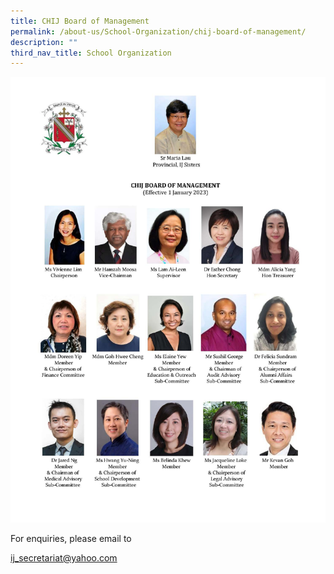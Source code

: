```yaml
---
title: CHIJ Board of Management
permalink: /about-us/School-Organization/chij-board-of-management/
description: ""
third_nav_title: School Organization
---
```

![](/images/IJBOM23.jpg)

For enquiries, please email to

[ij\_secretariat@yahoo.com](mailto:ij_secretariat@yahoo.com)